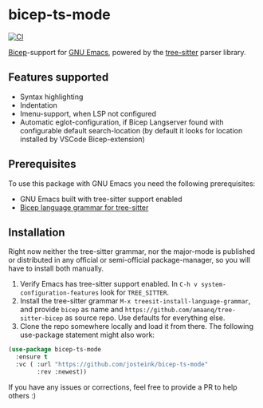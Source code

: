 # bicep-ts-mode

[![CI](https://github.com/josteink/bicep-ts-mode/actions/workflows/ci.yml/badge.svg)](https://github.com/josteink/bicep-ts-mode/actions/workflows/ci.yml)

[Bicep](https://github.com/Azure/bicep)-support for [GNU
Emacs](https://www.gnu.org/software/emacs/), powered by the
[tree-sitter](https://tree-sitter.github.io/tree-sitter/) parser library.

## Features supported

- Syntax highlighting
- Indentation
- Imenu-support, when LSP not configured
- Automatic eglot-configuration, if Bicep Langserver found with
  configurable default search-location (by default it looks for
  location installed by VSCode Bicep-extension)

## Prerequisites

To use this package with GNU Emacs you need the following
prerequisites:

- GNU Emacs built with tree-sitter support enabled
- [Bicep language grammar for tree-sitter](https://github.com/amaanq/tree-sitter-bicep)

## Installation

Right now neither the tree-sitter grammar, nor the major-mode is
published or distributed in any official or semi-official
package-manager, so you will have to install both manually.

1. Verify Emacs has tree-sitter support enabled. In `C-h v
   system-configuration-features` look for `TREE_SITTER`.
2. Install the tree-sitter grammar `M-x
   treesit-install-language-grammar`, and provide `bicep` as
   name and `https://github.com/amaanq/tree-sitter-bicep` as
   source repo. Use defaults for everything else.
3. Clone the repo somewhere locally and load it from there. The
   following use-package statement might also work:

```lisp
(use-package bicep-ts-mode
  :ensure t
  :vc ( :url "https://github.com/josteink/bicep-ts-mode"
        :rev :newest))
```

If you have any issues or corrections, feel free to provide a PR to
help others :)

